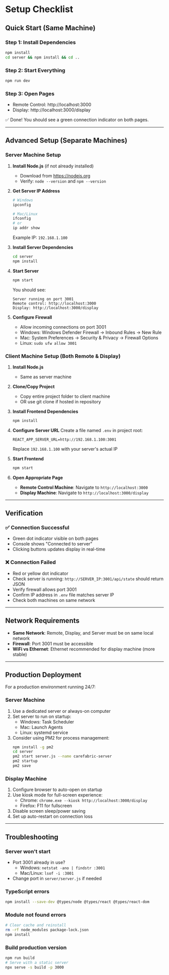 # Setup Checklist

## Quick Start (Same Machine)

### Step 1: Install Dependencies
```bash
npm install
cd server && npm install && cd ..
```

### Step 2: Start Everything
```bash
npm run dev
```

### Step 3: Open Pages
- Remote Control: http://localhost:3000
- Display: http://localhost:3000/display

✅ Done! You should see a green connection indicator on both pages.

---

## Advanced Setup (Separate Machines)

### Server Machine Setup

1. **Install Node.js** (if not already installed)
   - Download from https://nodejs.org
   - Verify: `node --version` and `npm --version`

2. **Get Server IP Address**
   ```bash
   # Windows
   ipconfig
   
   # Mac/Linux
   ifconfig
   # or
   ip addr show
   ```
   Example IP: `192.168.1.100`

3. **Install Server Dependencies**
   ```bash
   cd server
   npm install
   ```

4. **Start Server**
   ```bash
   npm start
   ```
   
   You should see:
   ```
   Server running on port 3001
   Remote control: http://localhost:3000
   Display: http://localhost:3000/display
   ```

5. **Configure Firewall**
   - Allow incoming connections on port 3001
   - Windows: Windows Defender Firewall → Inbound Rules → New Rule
   - Mac: System Preferences → Security & Privacy → Firewall Options
   - Linux: `sudo ufw allow 3001`

### Client Machine Setup (Both Remote & Display)

1. **Install Node.js**
   - Same as server machine

2. **Clone/Copy Project**
   - Copy entire project folder to client machine
   - OR use git clone if hosted in repository

3. **Install Frontend Dependencies**
   ```bash
   npm install
   ```

4. **Configure Server URL**
   Create a file named `.env` in project root:
   ```
   REACT_APP_SERVER_URL=http://192.168.1.100:3001
   ```
   Replace `192.168.1.100` with your server's actual IP

5. **Start Frontend**
   ```bash
   npm start
   ```

6. **Open Appropriate Page**
   - **Remote Control Machine**: Navigate to `http://localhost:3000`
   - **Display Machine**: Navigate to `http://localhost:3000/display`

---

## Verification

### ✅ Connection Successful
- Green dot indicator visible on both pages
- Console shows "Connected to server"
- Clicking buttons updates display in real-time

### ❌ Connection Failed
- Red or yellow dot indicator
- Check server is running: `http://SERVER_IP:3001/api/state` should return JSON
- Verify firewall allows port 3001
- Confirm IP address in `.env` file matches server IP
- Check both machines on same network

---

## Network Requirements

- **Same Network**: Remote, Display, and Server must be on same local network
- **Firewall**: Port 3001 must be accessible
- **WiFi vs Ethernet**: Ethernet recommended for display machine (more stable)

---

## Production Deployment

For a production environment running 24/7:

### Server Machine
1. Use a dedicated server or always-on computer
2. Set server to run on startup:
   - Windows: Task Scheduler
   - Mac: Launch Agents
   - Linux: systemd service
3. Consider using PM2 for process management:
   ```bash
   npm install -g pm2
   cd server
   pm2 start server.js --name carefabric-server
   pm2 startup
   pm2 save
   ```

### Display Machine
1. Configure browser to auto-open on startup
2. Use kiosk mode for full-screen experience:
   - Chrome: `chrome.exe --kiosk http://localhost:3000/display`
   - Firefox: F11 for fullscreen
3. Disable screen sleep/power saving
4. Set up auto-restart on connection loss

---

## Troubleshooting

### Server won't start
- Port 3001 already in use?
  - Windows: `netstat -ano | findstr :3001`
  - Mac/Linux: `lsof -i :3001`
- Change port in `server/server.js` if needed

### TypeScript errors
```bash
npm install --save-dev @types/node @types/react @types/react-dom
```

### Module not found errors
```bash
# Clear cache and reinstall
rm -rf node_modules package-lock.json
npm install
```

### Build production version
```bash
npm run build
# Serve with a static server
npx serve -s build -p 3000
```
